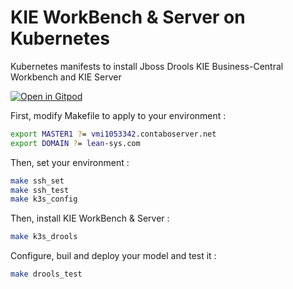 # KIE WorkBench & Server on Kubernetes
Kubernetes manifests to install Jboss Drools KIE Business-Central Workbench and KIE Server

[![Open in Gitpod](https://gitpod.io/button/open-in-gitpod.svg)](https://gitpod.io/from-referrer/)

First, modify Makefile to apply to your environment :
```bash
export MASTER1 ?= vmi1053342.contaboserver.net
export DOMAIN ?= lean-sys.com
```

Then, set your environment :
```bash
make ssh_set
make ssh_test
make k3s_config
```

Then, install KIE WorkBench & Server :
```bash
make k3s_drools 
```

Configure, buil and deploy your model and test it :
```bash
make drools_test
```